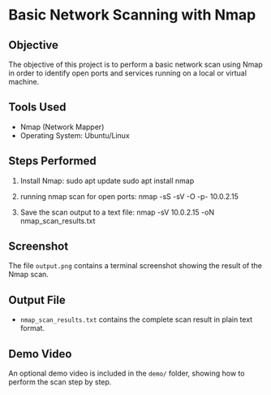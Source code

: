 # Basic Network Scanning with Nmap

## Objective

The objective of this project is to perform a basic network scan using Nmap in order to identify open ports and services running on a local or virtual machine.

## Tools Used

- Nmap (Network Mapper)
- Operating System: Ubuntu/Linux

## Steps Performed

1. Install Nmap:
   sudo apt update
   sudo apt install nmap

2. running nmap scan for open ports:   nmap -sS -sV -O -p- 10.0.2.15

3. Save the scan output to a text file:   nmap -sV 10.0.2.15 -oN nmap_scan_results.txt

   
## Screenshot

The file `output.png` contains a terminal screenshot showing the result of the Nmap scan.

## Output File

- `nmap_scan_results.txt` contains the complete scan result in plain text format.

## Demo Video

An optional demo video is included in the `demo/` folder, showing how to perform the scan step by step.
